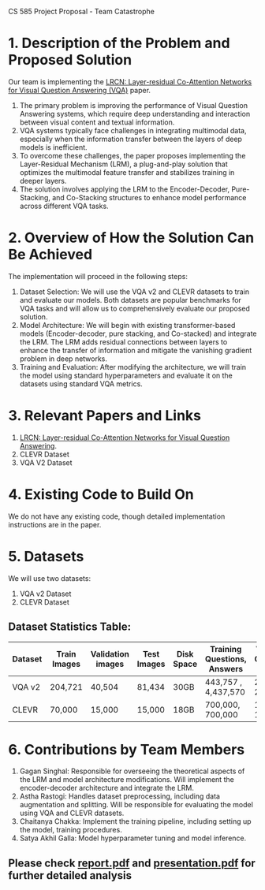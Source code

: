 CS 585 Project Proposal - Team Catastrophe
# 1. Description of the Problem and Proposed Solution
Our team is implementing the [LRCN: Layer-residual Co-Attention Networks for Visual Question Answering (VQA)](https://www.sciencedirect.com/science/article/abs/pii/S0957417424025259) paper.
  1. The primary problem is improving the performance of Visual Question Answering systems, which require deep understanding and interaction between visual content and textual information.
  2. VQA systems typically face challenges in integrating multimodal data, especially when the information transfer between the layers of deep models is inefficient.
  3. To overcome these challenges, the paper proposes implementing the Layer-Residual Mechanism (LRM), a plug-and-play solution that optimizes the multimodal feature transfer and stabilizes training in deeper layers.
  4. The solution involves applying the LRM to the Encoder-Decoder, Pure-Stacking, and Co-Stacking structures to enhance model performance across different VQA tasks.

# 2. Overview of How the Solution Can Be Achieved
The implementation will proceed in the following steps:
  1. Dataset Selection: We will use the VQA v2 and CLEVR datasets to train and evaluate our models. Both datasets are popular benchmarks for VQA tasks and will allow us to comprehensively evaluate our proposed solution.
  2. Model Architecture: We will begin with existing transformer-based models (Encoder-decoder, pure stacking, and Co-stacked) and integrate the LRM. The LRM adds residual connections between layers to enhance the transfer of information and mitigate the vanishing gradient problem in deep networks.
  3. Training and Evaluation: After modifying the architecture, we will train the model using standard hyperparameters and evaluate it on the datasets using standard VQA metrics.

# 3. Relevant Papers and Links
  1.	[LRCN: Layer-residual Co-Attention Networks for Visual Question Answering](https://www.sciencedirect.com/science/article/abs/pii/S0957417424025259). 
  2.	CLEVR Dataset
  3.	VQA V2 Dataset

# 4. Existing Code to Build On
We do not have any existing code, though detailed implementation instructions are in the paper.

# 5. Datasets
We will use two datasets:
  1. VQA v2 Dataset
  2. CLEVR Dataset

## Dataset Statistics Table:
| Dataset	| Train Images | Validation images | Test Images | Disk Space | Training  Questions, Answers | Validation Questions, Answers | Test Questions |
|---------|--------------|-------------------|-------------|------------|-------------------------------|------------------------------|-----------------|
| VQA v2 | 204,721 | 40,504 | 81,434 | 30GB | 443,757 , 4,437,570 | 214,354 , 2,143,540 | 447,793 , 4,477,930 |
| CLEVR | 70,000 | 15,000 | 15,000 | 18GB | 700,000, 700,000 | 150,000  , 150,000	| 150,000 , 150,000 | 

# 6. Contributions by Team Members
  1.	Gagan Singhal: Responsible for overseeing the theoretical aspects of the LRM and model architecture modifications. Will implement the encoder-decoder architecture and integrate the LRM.
  2.	Astha Rastogi: Handles dataset preprocessing, including data augmentation and splitting. Will be responsible for evaluating the model using VQA and CLEVR datasets.
  3.	Chaitanya Chakka: Implement the training pipeline, including setting up the model, training procedures.
  4.	Satya Akhil Galla: Model hyperparameter tuning and model inference.

## Please check [report.pdf](report.pdf) and [presentation.pdf](presentation.pdf) for further detailed analysis
